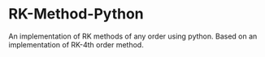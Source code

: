 # RK-Method-Python
An implementation of RK methods of any order using python. Based on an implementation of RK-4th order method.
